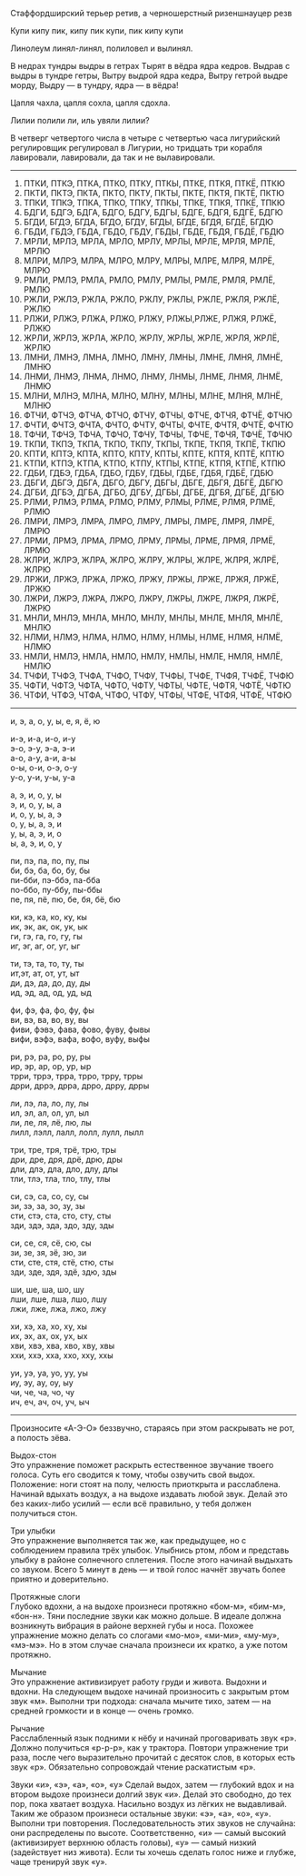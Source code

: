 Стаффордширский терьер ретив, а черношерстный ризеншнауцер резв

Купи кипу пик, кипу пик купи, пик кипу купи

Линолеум линял-линял, полиловел и вылинял.

В недрах тундры выдры в гетрах Тырят в вёдра ядра кедров. Выдрав с выдры в тундре гетры, Вытру выдрой ядра кедра, Вытру гетрой выдре морду, Выдру — в тундру, ядра — в вёдра!

Цапля чахла, цапля сохла, цапля сдохла.

Лилии полили ли, иль увяли лилии?

В четверг четвертого числа в четыре с четвертью часа лигурийский регулировщик регулировал в Лигурии, но тридцать три корабля лавировали, лавировали, да так и не вылавировали.

---

1. ПТКИ, ПТКЭ, ПТКА, ПТКО, ПТКУ, ПТКЫ, ПТКЕ, ПТКЯ, ПТКЁ, ПТКЮ  
2. ПКТИ, ПКТЭ, ПКТА, ПКТО, ПКТУ, ПКТЫ, ПКТЕ, ПКТЯ, ПКТЁ, ПКТЮ  
3. ТПКИ, ТПКЭ, ТПКА, ТПКО, ТПКУ, ТПКЫ, ТПКЕ, ТПКЯ, ТПКЁ, ТПКЮ  
4. БДГИ, БДГЭ, БДГА, БДГО, БДГУ, БДГЫ, БДГЕ, БДГЯ, БДГЁ, БДГЮ  
5. БГДИ, БГДЭ, БГДА, БГДО, БГДУ, БГДЫ, БГДЕ, БГДЯ, БГДЁ, БГДЮ  
6. ГБДИ, ГБДЭ, ГБДА, ГБДО, ГБДУ, ГБДЫ, ГБДЕ, ГБДЯ, ГБДЁ, ГБДЮ  
7. МРЛИ, МРЛЭ, МРЛА, МРЛО, МРЛУ, МРЛЫ, МРЛЕ, МРЛЯ, МРЛЁ, МРЛЮ  
8. МЛРИ, МЛРЭ, МЛРА, МЛРО, МЛРУ, МЛРЫ, МЛРЕ, МЛРЯ, МЛРЁ, МЛРЮ  
9. РМЛИ, РМЛЭ, РМЛА, РМЛО, РМЛУ, РМЛЫ, РМЛЕ, РМЛЯ, РМЛЁ, РМЛЮ  
10. РЖЛИ, РЖЛЭ, РЖЛА, РЖЛО, РЖЛУ, РЖЛЫ, РЖЛЕ, РЖЛЯ, РЖЛЁ, РЖЛЮ  
11. РЛЖИ, РЛЖЭ, РЛЖА, РЛЖО, РЛЖУ, РЛЖЫ,РЛЖЕ, РЛЖЯ, РЛЖЁ, РЛЖЮ  
12. ЖРЛИ, ЖРЛЭ, ЖРЛА, ЖРЛО, ЖРЛУ, ЖРЛЫ, ЖРЛЕ, ЖРЛЯ, ЖРЛЁ, ЖРЛЮ  
13. ЛМНИ, ЛМНЭ, ЛМНА, ЛМНО, ЛМНУ, ЛМНЫ, ЛМНЕ, ЛМНЯ, ЛМНЁ, ЛМНЮ  
14. ЛНМИ, ЛНМЭ, ЛНМА, ЛНМО, ЛНМУ, ЛНМЫ, ЛНМЕ, ЛНМЯ, ЛНМЁ, ЛНМЮ  
15. МЛНИ, МЛНЭ, МЛНА, МЛНО, МЛНУ, МЛНЫ, МЛНЕ, МЛНЯ, МЛНЁ, МЛНЮ  
16. ФТЧИ, ФТЧЭ, ФТЧА, ФТЧО, ФТЧУ, ФТЧЫ, ФТЧЕ, ФТЧЯ, ФТЧЁ, ФТЧЮ  
17. ФЧТИ, ФЧТЭ, ФЧТА, ФЧТО, ФЧТУ, ФЧТЫ, ФЧТЕ, ФЧТЯ, ФЧТЁ, ФЧТЮ  
18. ТФЧИ, ТФЧЭ, ТФЧА, ТФЧО, ТФЧУ, ТФЧЫ, ТФЧЕ, ТФЧЯ, ТФЧЁ, ТФЧЮ  
19. ТКПИ, ТКПЭ, ТКПА, ТКПО, ТКПУ, ТКПЫ, ТКПЕ, ТКПЯ, ТКПЁ, ТКПЮ  
20. КПТИ, КПТЭ, КПТА, КПТО, КПТУ, КПТЫ, КПТЕ, КПТЯ, КПТЁ, КПТЮ  
21. КТПИ, КТПЭ, КТПА, КТПО, КТПУ, КТПЫ, КТПЕ, КТПЯ, КТПЁ, КТПЮ  
22. ГДБИ, ГДБЭ, ГДБА, ГДБО, ГДБУ, ГДБЫ, ГДБЕ, ГДБЯ, ГДБЁ, ГДБЮ  
23. ДБГИ, ДБГЭ, ДБГА, ДБГО, ДБГУ, ДБГЫ, ДБГЕ, ДБГЯ, ДБГЁ, ДБГЮ  
24. ДГБИ, ДГБЭ, ДГБА, ДГБО, ДГБУ, ДГБЫ, ДГБЕ, ДГБЯ, ДГБЁ, ДГБЮ  
25. РЛМИ, РЛМЭ, РЛМА, РЛМО, РЛМУ, РЛМЫ, РЛМЕ, РЛМЯ, РЛМЁ, РЛМЮ  
26. ЛМРИ, ЛМРЭ, ЛМРА, ЛМРО, ЛМРУ, ЛМРЫ, ЛМРЕ, ЛМРЯ, ЛМРЁ, ЛМРЮ  
27. ЛРМИ, ЛРМЭ, ЛРМА, ЛРМО, ЛРМУ, ЛРМЫ, ЛРМЕ, ЛРМЯ, ЛРМЁ, ЛРМЮ  
28. ЖЛРИ, ЖЛРЭ, ЖЛРА, ЖЛРО, ЖЛРУ, ЖЛРЫ, ЖЛРЕ, ЖЛРЯ, ЖЛРЁ, ЖЛРЮ  
29. ЛРЖИ, ЛРЖЭ, ЛРЖА, ЛРЖО, ЛРЖУ, ЛРЖЫ, ЛРЖЕ, ЛРЖЯ, ЛРЖЁ, ЛРЖЮ  
30. ЛЖРИ, ЛЖРЭ, ЛЖРА, ЛЖРО, ЛЖРУ, ЛЖРЫ, ЛЖРЕ, ЛЖРЯ, ЛЖРЁ, ЛЖРЮ  
31. МНЛИ, МНЛЭ, МНЛА, МНЛО, МНЛУ, МНЛЫ, МНЛЕ, МНЛЯ, МНЛЁ, МНЛЮ  
32. НЛМИ, НЛМЭ, НЛМА, НЛМО, НЛМУ, НЛМЫ, НЛМЕ, НЛМЯ, НЛМЁ, НЛМЮ  
33. НМЛИ, НМЛЭ, НМЛА, НМЛО, НМЛУ, НМЛЫ, НМЛЕ, НМЛЯ, НМЛЁ, НМЛЮ  
34. ТЧФИ, ТЧФЭ, ТЧФА, ТЧФО, ТЧФУ, ТЧФЫ, ТЧФЕ, ТЧФЯ, ТЧФЁ, ТЧФЮ  
35. ЧФТИ, ЧФТЭ, ЧФТА, ЧФТО, ЧФТУ, ЧФТЫ, ЧФТЕ, ЧФТЯ, ЧФТЁ, ЧФТЮ  
36. ЧТФИ, ЧТФЭ, ЧТФА, ЧТФО, ЧТФУ, ЧТФЫ, ЧТФЕ, ЧТФЯ, ЧТФЁ, ЧТФЮ

---

и, э, а, о, у, ы, е, я, ё, ю

и-э, и-а, и-о, и-у  
э-о, э-у, э-а, э-и  
а-о, а-у, а-и, а-ы  
о-ы, о-и, о-э, о-у  
у-о, у-и, у-ы, у-а

а, э, и, о, у, ы  
э, и, о, у, ы, а  
и, о, у, ы, а, э  
о, у, ы, а, э, и  
у, ы, а, э, и, о  
ы, а, э, и, о, у

пи, пэ, па, по, пу, пы  
би, бэ, ба, бо, бу, бы  
пи-бби, пэ-ббэ, па-бба  
по-ббо, пу-ббу, пы-ббы  
пе, пя, пё, пю, бе, бя, бё, бю

ки, кэ, ка, ко, ку, кы  
ик, эк, ак, ок, ук, ык  
ги, гэ, га, го, гу, гы  
иг, эг, аг, ог, уг, ыг

ти, тэ, та, то, ту, ты  
ит,эт, ат, от, ут, ыт  
ди, дэ, да, до, ду, ды  
ид, эд, ад, од, уд, ыд

фи, фэ, фа, фо, фу, фы  
ви, вэ, ва, во, ву, вы  
фиви, фэвэ, фава, фово, фуву, фывы  
вифи, вэфэ, вафа, вофо, вуфу, выфы

ри, рэ, ра, ро, ру, ры  
ир, эр, ар, ор, ур, ыр  
трри, тррэ, трра, трро, трру, трры  
дрри, дррэ, дрра, дрро, дрру, дрры

ли, лэ, ла, ло, лу, лы  
ил, эл, ал, ол, ул, ыл  
ли, ле, ля, лё, лю, лы  
лилл, лэлл, лалл, лолл, лулл, лылл

три, тре, тря, трё, трю, тры  
дри, дре, дря, дрё, дрю, дры  
дли, длэ, дла, дло, длу, длы  
тли, тлэ, тла, тло, тлу, тлы

си, сэ, са, со, су, сы  
зи, зэ, за, зо, зу, зы  
сти, стэ, ста, сто, сту, сты  
зди, здэ, зда, здо, зду, зды

си, се, ся, сё, сю, сы  
зи, зе, зя, зё, зю, зи  
сти, сте, стя, стё, стю, сты  
зди, зде, здя, здё, здю, зды

ши, ше, ша, шо, шу  
лши, лше, лша, лшо, лшу  
лжи, лже, лжа, лжо, лжу

хи, хэ, ха, хо, ху, хы  
их, эх, ах, ох, ух, ых  
хви, хвэ, хва, хво, хву, хвы  
ххи, ххэ, хха, ххо, хху, ххы

уи, уэ, уа, уо, уу, уы  
иу, эу, ау, оу, ыу  
чи, че, ча, чо, чу  
ич, еч, ач, оч, уч, ыч

---

Произносите «А-Э-О» беззвучно, стараясь при этом раскрывать не рот, а полость зёва.

Выдох-стон  
Это упражнение поможет раскрыть естественное звучание твоего голоса. Суть его сводится к тому, чтобы озвучить свой выдох. Положение: ноги стоят на полу, челюсть приоткрыта и расслаблена. Начинай вдыхать воздух, а на выдохе издавать любой звук. Делай это без каких-либо усилий — если всё правильно, у тебя должен получиться стон.

Три улыбки  
Это упражнение выполняется так же, как предыдущее, но с соблюдением правила трёх улыбок. Улыбнись ртом, лбом и представь улыбку в районе солнечного сплетения. После этого начинай выдыхать со звуком. Всего 5 минут в день — и твой голос начнёт звучать более приятно и доверительно.

Протяжные слоги  
Глубоко вдохни, а на выдохе произнеси протяжно «бом-м», «бим-м», «бон-н». Тяни последние звуки как можно дольше. В идеале должна возникнуть вибрация в районе верхней губы и носа. Похожее упражнение можно делать со слогами «мо-мо», «ми-ми», «му-му», «мэ-мэ». Но в этом случае сначала произнеси их кратко, а уже потом протяжно.

Мычание  
Это упражнение активизирует работу груди и живота. Выдохни и вдохни. На следующем выдохе начинай произносить с закрытым ртом звук «м». Выполни три подхода: сначала мычите тихо, затем — на средней громкости и в конце — очень громко.

Рычание  
Расслабленный язык подними к нёбу и начинай проговаривать звук «р». Должно получиться «р-р-р», как у трактора. Повтори упражнение три раза, после чего выразительно прочитай с десяток слов, в которых есть звук «р». Обязательно сопровождай чтение раскатистым «р».

Звуки «и», «э», «а», «о», «у» Сделай выдох, затем — глубокий вдох и на втором выдохе произнеси долгий звук «и». Делай это свободно, до тех пор, пока хватает воздуха. Насильно воздух из лёгких не выдавливай. Таким же образом произнеси остальные звуки: «э», «а», «о», «у». Выполни три повторения.   Последовательность этих звуков не случайна: они распределены по высоте. Соответственно, «и» — самый высокий (активизирует верхнюю область головы), «у» — самый низкий (задействует низ живота). Если ты хочешь сделать голос ниже и глубже, чаще тренируй звук «у».